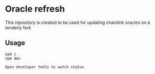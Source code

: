 # Oracle refresh

This repository is created to be used for updating chainlink oracles on a tenderly fork

## Usage

```
npm i
npm dev

Open developer tools to watch status
```
